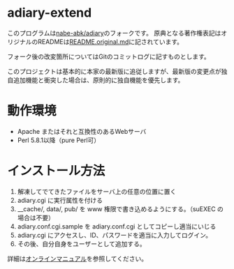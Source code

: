 # adiary-extend

このプログラムは[nabe-abk/adiary](https://github.com/nabe-abk/adiary)のフォークです。
原典となる著作権表記はオリジナルのREADMEは[README.original.md](README.original.md)に記されています。

フォーク後の改変箇所についてはGitのコミットログに記すものとします。

このプロジェクトは基本的に本家の最新版に追従しますが、最新版の変更点が独自追加機能と衝突した場合は、原則的に独自機能を優先します。

# 動作環境

- Apache またはそれと互換性のあるWebサーバ
- Perl 5.8.1以降（pure Perl可）

# インストール方法

1. 解凍してでてきたファイルをサーバ上の任意の位置に置く
2. adiary.cgi に実行属性を付ける
3. \_\_cache/, data/, pub/ を www 権限で書き込めるようにする。（suEXEC の場合は不要）
4. adiary.conf.cgi.sample を adiary.conf.cgi としてコピーし適当にいじる
5. adiary.cgi にアクセスし、ID、パスワードを適当に入力してログイン。
6. その後、自分自身をユーザーとして追加する。

詳細は[オンラインマニュアル](http://adiary.org/v3man/)を参照してください。
